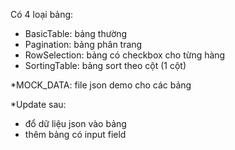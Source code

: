 Có 4 loại bảng:
- BasicTable: bảng thường
- Pagination: bảng phân trang
- RowSelection: bảng có checkbox cho từng hàng
- SortingTable: bảng sort theo cột (1 cột)

*MOCK_DATA: file json demo cho các bảng

*Update sau: 
- đổ dữ liệu json vào bảng 
- thêm bảng có input field
